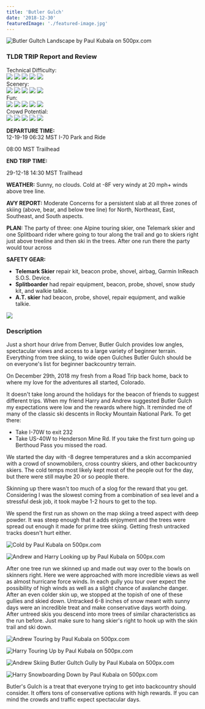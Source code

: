 ```yaml
---
title: 'Butler Gulch'
date: '2018-12-30'
featuredImage: './featured-image.jpg'
---
```


<!--Landscape-->
<div class='picture-container cover'>
    <img src='https://drscdn.500px.org/photo/290925955/m%3D900/v2?user_id=9643357&webp=true&sig=f0deee3850720832e5a629b6fa5683fbd23fd08d11754aaa0700bc246c68fb24' alt='Butler Gultch Landscape by Paul Kubala on 500px.com'>
  <a href='https://500px.com/photo/290925955/butler-gultch-landscape-by-paul-kubala' alt='Butler Gultch Landscape by Paul Kubala on 500px.com'></a>
</div>

<h3>TLDR TRIP Report and Review</h3>

<div class="ratting-grid">
  <div class="col">
    Technical Difficulty:
  </div>
  <div class="col">
    <img src="https://i.imgur.com/BbRJqcu.png" />
    <img src="https://i.imgur.com/YG99sE7.png" />
    <img src="https://i.imgur.com/YG99sE7.png" />
    <img src="https://i.imgur.com/YG99sE7.png" />
    <img src="https://i.imgur.com/YG99sE7.png" />
  </div>
</div>

<div class="ratting-grid">
  <div class="col">
  Scenery:
  </div>
  <div class="col">
    <img src="https://i.imgur.com/BbRJqcu.png" />
    <img src="https://i.imgur.com/BbRJqcu.png" />
    <img src="https://i.imgur.com/BbRJqcu.png" />
    <img src="https://i.imgur.com/BbRJqcu.png" />
    <img src="https://i.imgur.com/YG99sE7.png" />
  </div>
</div>

<div class="ratting-grid">
  <div class="col">
    Fun:
  </div>
  <div class="col">
    <img src="https://i.imgur.com/BbRJqcu.png" />
    <img src="https://i.imgur.com/BbRJqcu.png" />
    <img src="https://i.imgur.com/BbRJqcu.png" />
    <img src="https://i.imgur.com/BbRJqcu.png" />
    <img src="https://i.imgur.com/YG99sE7.png" />
  </div>
</div>

<div class="ratting-grid">
  <div class="col">
  Crowd Potential:
  </div>
  <div class="col">
    <img src="https://i.imgur.com/BbRJqcu.png" />
    <img src="https://i.imgur.com/BbRJqcu.png" />
    <img src="https://i.imgur.com/BbRJqcu.png" />
    <img src="https://i.imgur.com/BbRJqcu.png" />
    <img src="https://i.imgur.com/YG99sE7.png" />
  </div>
</div>

<div class="chunk">

**DEPARTURE TIME:**  
12-19-19 06:32 MST I-70 Park and Ride

08:00 MST Trailhead

</div>

<div class="chunk">

**END TRIP TIME:**

29-12-18 14:30 MST Trailhead

</div>
<div class="chunk">

**WEATHER:** Sunny, no clouds. Cold at -8F very windy at 20 mph+ winds above tree line.

</div>

<div class="chunk">

**AVY REPORT:** Moderate Concerns for a persistent slab at all three zones of skiing (above, bear, and below tree line) for North, Northeast, East, Southeast, and South aspects.

</div>
<div class="chunk">

**PLAN:** The party of three: one Alpine touring skier, one Telemark skier and one Splitboard rider where going to tour along the trail and go to skiers right just above treeline and then ski in the trees. After one run there the party would tour across

</div>

<div class="chunk">

**SAFETY GEAR:**

- **Telemark Skier** repair kit, beacon probe, shovel, airbag, Garmin InReach S.O.S. Device.
- **Splitboarder** had repair equipment, beacon, probe, shovel, snow study kit, and walkie talkie.
- **A.T. skier** had beacon, probe, shovel, repair equipment, and walkie talkie.
  </div>
  <div class="topo-map">
    <img src='https://i.imgur.com/rc0CQFh.jpg' />
  </div>

<h3>Description</h3>
Just a short hour drive from Denver, Butler Gulch provides low angles, spectacular views and access to a large variety of beginner terrain. Everything from tree skiing, to wide open Gulches Butler Gulch should be on everyone's list for beginner backcountry terrain.

On December 29th, 2018 my fresh from a Road Trip back home, back to where my love for the adventures all started, Colorado.

It doesn't take long around the holidays for the beacon of friends to suggest different trips. When my friend Harry and Andrew suggested Butler Gulch my expectations were low and the rewards where high. It reminded me of many of the classic ski descents in Rocky Mountain National Park. To get there:

- Take I-70W to exit 232
- Take US-40W to Henderson Mine Rd. If you take the first turn going up Berthoud Pass you missed the road.

We started the day with -8 degree temperatures and a skin accompanied with a crowd of snowmobilers, cross country skiers, and other backcountry skiers. The cold temps most likely kept most of the people out for the day, but there were still maybe 20 or so people there.

Skinning up there wasn't too much of a slog for the reward that you get. Considering I was the slowest coming from a combination of sea level and a stressful desk job, it took maybe 1-2 hours to get to the top.

We spend the first run as shown on the map skiing a treed aspect with deep powder. It was steep enough that it adds enjoyment and the trees were spread out enough it made for prime tree skiing. Getting fresh untracked tracks doesn't hurt either.

<!--Harry Frozen-->
<div class='picture-container'>
  <p>
    <img src='https://drscdn.500px.org/photo/290926655/m%3D900/v2?user_id=9643357&webp=true&sig=dea7394d679e7c99750ec5d6fcc23f69f0a13db23e6a1d6a8efa62dd8a5aa9ca' alt='Cold by Paul Kubala on 500px.com'>
  </p>
  <a href='https://500px.com/photo/290926655/cold-by-paul-kubala' alt='Cold by Paul Kubala on 500px.com'></a>
</div>

<!--Andrew and Harry Looking up-->
<div class='picture-container'>
  <p>
    <img src='https://drscdn.500px.org/photo/290926007/m%3D900/v2?user_id=9643357&webp=true&sig=15f2253b28211c61bca89937e7e4dfb5f92719a19bec1b6f26efb69871a7a605' alt='Andrew and Harry Looking up by Paul Kubala on 500px.com'>
  </p>
  <a href='https://500px.com/photo/290926007/andrew-and-harry-looking-up-by-paul-kubala' alt='Andrew and Harry Looking up by Paul Kubala on 500px.com'></a>
</div>

After one tree run we skinned up and made out way over to the bowls on skinners right. Here we were approached with more incredible views as well as almost hurricane force winds. In each gully you tour over expect the possibility of high winds as well as a slight chance of avalanche danger. After an even colder skin up, we stopped at the topish of one of these gullies and skied down. Untracked 6-8 inches of snow meant with sunny days were an incredible treat and make conservative days worth doing. After untreed skis you descend into more trees of similar characteristics as the run before. Just make sure to hang skier's right to hook up with the skin trail and ski down.

<div class='picture-container'>
  <p>
    <img src='https://drscdn.500px.org/photo/290926023/m%3D900/v2?user_id=9643357&webp=true&sig=ef818861d0c1823c960ef4554a2ef7a1a8d0ad46f922961efa822cbb3eb79695' alt='Andrew Touring by Paul Kubala on 500px.com'>
  </p>
  <a href='https://500px.com/photo/290926023/andrew-touring-by-paul-kubala' alt='Andrew Touring by Paul Kubala on 500px.com'></a>
</div>
<div class='picture-container'>
  <p>
    <img src='https://drscdn.500px.org/photo/290926027/m%3D900/v2?user_id=9643357&webp=true&sig=184b01fb23a1fc553217d84d15ab86e94e47da8d024c018bf880f21ef2b5290d' alt='Harry Touring Up by Paul Kubala on 500px.com'>
  </p>
  <a href='https://500px.com/photo/290926027/harry-touring-up-by-paul-kubala' alt='Harry Touring Up by Paul Kubala on 500px.com'></a>
</div>
<div class='picture-container'>
  <p>
    <img src='https://drscdn.500px.org/photo/290925913/m%3D900/v2?user_id=9643357&webp=true&sig=a45cde97cc45e71be16314bcc2a99c2e7b1381c199021257128e67b7f05bfecf' alt='Andrew Skiing Butler Gultch Gully by Paul Kubala on 500px.com'>
  </p>
  <a href='https://500px.com/photo/290925913/andrew-skiing-butler-gultch-gully-by-paul-kubala' alt='Andrew Skiing Butler Gultch Gully by Paul Kubala on 500px.com'></a>
</div>
<div class='picture-container'>
  <p>
    <img src='https://drscdn.500px.org/photo/290926675/m%3D900/v2?user_id=9643357&webp=true&sig=9d46a61be0a009782a30dc1c1fd69e6261aa5f85304a44e356a2f1e88fb81837' alt='Harry Snowboarding Down by Paul Kubala on 500px.com'>
  </p>
  <a href='https://500px.com/photo/290926675/harry-snowboarding-down-by-paul-kubala' alt='Harry Snowboarding Down by Paul Kubala on 500px.com'></a>
</div>

Butler's Gulch is a treat that everyone trying to get into backcountry should consider. It offers tons of conservative options with high rewards. If you can mind the crowds and traffic expect spectacular days.
